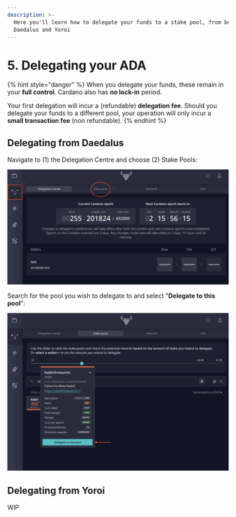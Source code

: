 ```yaml
---
description: >-
  Here you'll learn how to delegate your funds to a stake pool, from both
  Daedalus and Yoroi
---
```


# 5. Delegating your ADA

{% hint style="danger" %}
When you delegate your funds, these remain in your **full control**. Cardano also has **no lock-in** period.

Your first delegation will incur a \(refundable\) **delegation fee**. Should you delegate your funds to a different pool, your operation will only incur a **small transaction fee** \(non refundable\). 
{% endhint %}

## Delegating from Daedalus

Navigate to \(1\) the Delegation Centre and choose \(2\) Stake Pools:

![](.gitbook/assets/daedalus_deleg.png)

Search for the pool you wish to delegate to and select "**Delegate to this pool**":

![](.gitbook/assets/daedalus_deleg_rabit.png)

## Delegating from Yoroi

WIP

